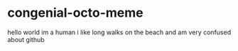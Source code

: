 # congenial-octo-meme
hello world
im a human
i like long walks on the beach and am very confused about github
